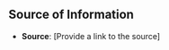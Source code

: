 ## Source of Information

<!-- Please include the source(s) of the information provided (links to public sources, company website, articles, etc.). This helps maintain the accuracy and reliability of the information listed in this repository. -->

- **Source**: [Provide a link to the source]
